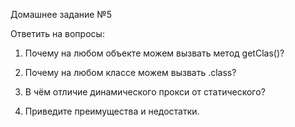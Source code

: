 Домашнее задание №5

Ответить на вопросы:

1. Почему на любом объекте можем вызвать метод getClas()?

1. Почему на любом классе можем вызвать .class?

1. В чём отличие динамического прокси от статического?

1. Приведите преимущества и недостатки.
